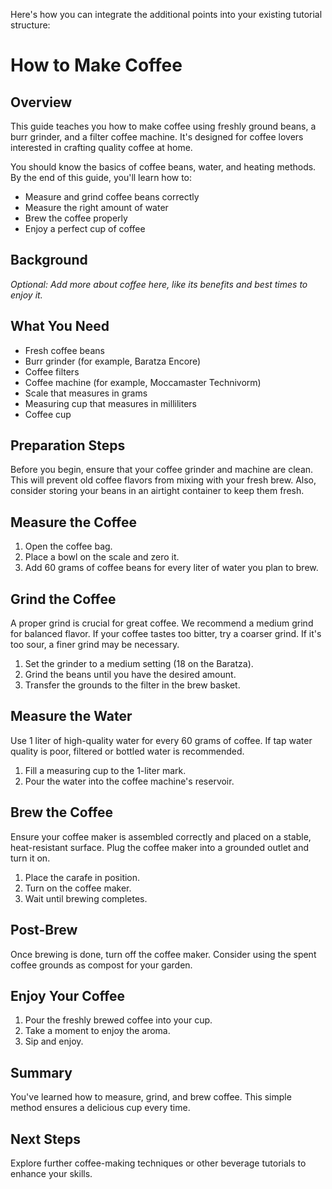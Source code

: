 Here's how you can integrate the additional points into your existing tutorial structure:
# How to Make Coffee

## Overview

This guide teaches you how to make coffee using freshly ground beans, a burr grinder, and a filter coffee machine. It's designed for coffee lovers interested in crafting quality coffee at home.

You should know the basics of coffee beans, water, and heating methods. By the end of this guide, you'll learn how to:

- Measure and grind coffee beans correctly
- Measure the right amount of water
- Brew the coffee properly
- Enjoy a perfect cup of coffee

## Background

*Optional: Add more about coffee here, like its benefits and best times to enjoy it.*

## What You Need

- Fresh coffee beans
- Burr grinder (for example, Baratza Encore)
- Coffee filters
- Coffee machine (for example, Moccamaster Technivorm)
- Scale that measures in grams
- Measuring cup that measures in milliliters
- Coffee cup

## Preparation Steps

Before you begin, ensure that your coffee grinder and machine are clean. This will prevent old coffee flavors from mixing with your fresh brew. Also, consider storing your beans in an airtight container to keep them fresh.

## Measure the Coffee

1. Open the coffee bag.
2. Place a bowl on the scale and zero it.
3. Add 60 grams of coffee beans for every liter of water you plan to brew.

## Grind the Coffee

A proper grind is crucial for great coffee. We recommend a medium grind for balanced flavor. If your coffee tastes too bitter, try a coarser grind. If it's too sour, a finer grind may be necessary.

1. Set the grinder to a medium setting (18 on the Baratza).
2. Grind the beans until you have the desired amount.
3. Transfer the grounds to the filter in the brew basket.

## Measure the Water

Use 1 liter of high-quality water for every 60 grams of coffee. If tap water quality is poor, filtered or bottled water is recommended.

1. Fill a measuring cup to the 1-liter mark.
2. Pour the water into the coffee machine's reservoir.

## Brew the Coffee

Ensure your coffee maker is assembled correctly and placed on a stable, heat-resistant surface. Plug the coffee maker into a grounded outlet and turn it on.

1. Place the carafe in position.
2. Turn on the coffee maker.
3. Wait until brewing completes.

## Post-Brew

Once brewing is done, turn off the coffee maker. Consider using the spent coffee grounds as compost for your garden.

## Enjoy Your Coffee

1. Pour the freshly brewed coffee into your cup.
2. Take a moment to enjoy the aroma.
3. Sip and enjoy.

## Summary

You've learned how to measure, grind, and brew coffee. This simple method ensures a delicious cup every time.

## Next Steps

Explore further coffee-making techniques or other beverage tutorials to enhance your skills.
